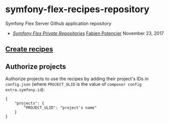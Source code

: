 # symfony-flex-recipes-repository
Symfony Flex Server Github application repository

* *[Symfony Flex Private Repositories](http://fabien.potencier.org/symfony4-flex-private-repositories.html)* [Fabien Potencier](http://fabien.potencier.org/)
November 23, 2017

## [Create recipes](https://github.com/symfony/recipes)

## Authorize projects
Authorize projects to use the recipes by adding their project's IDs in  `config.json` (where `PROJECT_ULID` is the value of `composer config extra.symfony.id`):
```
{
    "projects": {
        "PROJECT_ULID": "project's name"
    }
}
```
